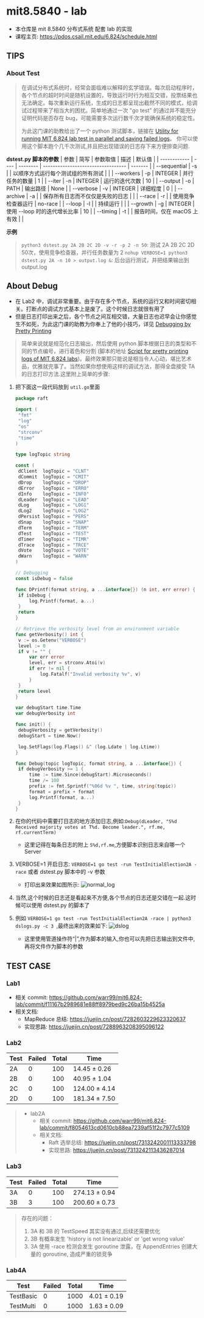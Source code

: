 # mit8.5840 - lab
* 本仓库是 mit 8.5840 分布式系统 配套 lab 的实现
* 课程主页: https://pdos.csail.mit.edu/6.824/schedule.html
  
## TIPS
### About Test

> 在调试分布式系统时，经常会面临难以解释的玄学错误。每次启动程序时，各个节点的超时时间是随机设置的，导致运行时行为相互交错，投票结果也无法确定。每次重新运行系统，生成的日志都呈现出截然不同的模式，给调试过程带来了相当大的困扰。简单地通过一次 "go test" 的通过并不能充分证明代码是否存在 bug，可能需要多次运行数千次才能确保系统的稳定性。
>
> 为此这门课的助教给出了一个 python 测试脚本，链接在 [Utility for running MIT 6.824 lab test in parallel and saving failed logs](https://gist.github.com/JJGO/0d73540ef7cc2f066cb535156b7cbdab)。
> 你可以使用这个脚本跑个几千次测试,并且把出现错误的日志存下来方便排查问题.

**dstest.py 脚本的参数**
| 参数         | 简写 | 参数取值 | 描述                               | 默认值  |
| ------------ | ---- | -------- | ---------------------------------- | ------- |
| --sequential | -s   |          | 以顺序方式运行每个测试组的所有测试 |         |
| --workers    | -p   | INTEGER  | 并行任务的数量                     | 1       |
| --iter       | -n   | INTEGER  | 运行的迭代次数                     | 10      |
| --output     | -o   | PATH     | 输出路径                           | None    |
| --verbose    | -v   | INTEGER  | 详细程度                           | 0       |
| --archive    | -a   |          | 保存所有日志而不仅仅是失败的日志   |         |
| --race       | -r   |          | 使用竞争检查器运行                 | no-race |
| --loop       | -l   |          | 持续运行                           |         |
| --growth     | -g   | INTEGER  | 使用 --loop 时的迭代增长比率       | 10      |
| --timing     | -t   |          | 报告时间，仅在 macOS 上有效        |         |

 **示例**
> `python3 dstest.py 2A 2B 2C 2D -v -r -p 2 -n 50`: 测试 2A 2B 2C 2D 50次，使用竞争检查器，并行任务数量为 2
> `nohup VERBOSE=1 python3 dstest.py 2A -n 10 > output.log &`: 后台运行测试，并把结果输出到output.log

## About Debug

* 在 Lab2 中，调试非常重要。由于存在多个节点，系统的运行又和时间密切相关。打断点的调试方式基本上是废了。这个时候日志就很有用了
* 但是日志打印出来之后，各个节点之间互相交错，大量日志也迟早会让你感觉生不如死，为此这门课的助教为你奉上了他的小技巧，详见 [Debugging by Pretty Printing](https://blog.josejg.com/debugging-pretty/)

> 简单来说就是规范化日志输出，然后使用 python 脚本根据日志的类型和不同的节点编号，进行着色和分割 (脚本的地址 [Script for pretty printing logs of MIT 6.824 labs](https://gist.github.com/JJGO/e64c0e8aedb5d464b5f79d3b12197338))。最终效果那只能说是相当令人心动，堪比艺术品，优雅就完事了。当然如果你想使用这样的调试方法，那得全盘接受 TA 的日志打印方法.这里附上简单的步骤:

1. 把下面这一段代码放到 `util.go`里面

   ```go
   package raft
   
   import (
   	"fmt"
   	"log"
   	"os"
   	"strconv"
   	"time"
   )
   
   type logTopic string
   
   const (
   	dClient  logTopic = "CLNT"
   	dCommit  logTopic = "CMIT"
   	dDrop    logTopic = "DROP"
   	dError   logTopic = "ERRO"
   	dInfo    logTopic = "INFO"
   	dLeader  logTopic = "LEAD"
   	dLog     logTopic = "LOG1"
   	dLog2    logTopic = "LOG2"
   	dPersist logTopic = "PERS"
   	dSnap    logTopic = "SNAP"
   	dTerm    logTopic = "TERM"
   	dTest    logTopic = "TEST"
   	dTimer   logTopic = "TIMR"
   	dTrace   logTopic = "TRCE"
   	dVote    logTopic = "VOTE"
   	dWarn    logTopic = "WARN"
   )
   
   // Debugging
   const isDebug = false
   
   func DPrintf(format string, a ...interface{}) (n int, err error) {
   	if isDebug {
   		log.Printf(format, a...)
   	}
   	return
   }
   
   // Retrieve the verbosity level from an environment variable
   func getVerbosity() int {
   	v := os.Getenv("VERBOSE")
   	level := 0
   	if v != "" {
   		var err error
   		level, err = strconv.Atoi(v)
   		if err != nil {
   			log.Fatalf("Invalid verbosity %v", v)
   		}
   	}
   	return level
   }
   
   var debugStart time.Time
   var debugVerbosity int
   
   func init() {
   	debugVerbosity = getVerbosity()
   	debugStart = time.Now()
   
   	log.SetFlags(log.Flags() &^ (log.Ldate | log.Ltime))
   }
   
   func Debug(topic logTopic, format string, a ...interface{}) {
   	if debugVerbosity >= 1 {
   		time := time.Since(debugStart).Microseconds()
   		time /= 100
   		prefix := fmt.Sprintf("%06d %v ", time, string(topic))
   		format = prefix + format
   		log.Printf(format, a...)
   	}
   }
   ```

2. 在你的代码中需要打日志的地方添加日志,例如:`Debug(dLeader, "S%d Received majority votes at T%d. Become leader.", rf.me, rf.currentTerm)`

   * 这里记得在每条日志的附上 `S%d,rf.me`,方便脚本识别日志来自哪一个 Server

3. VERBOSE=1 开启日志: `VERBOSE=1 go test -run TestInitialElection2A -race` 或者 dstest.py 脚本中的 -v 参数

   * 打印出来效果如图所示:
     ![normal_log](./image/normal_log.png)

4. 当然,这个时候的日志还是看起来不方便,各个节点的日志还是交错在一起.这时候可以使用 dstest.py 的脚本了

5. 例如 `VERBOSE=1 go test -run TestInitialElection2A -race | python3 dslogs.py -c 3 `,最终出来的效果如下:
   ![dslog](./image/dslog.png)
   * 这里使用管道操作符“|”,作为脚本的输入,你也可以先把日志输出到文件中,再将文件作为脚本的参数

## TEST CASE

### Lab1

* 相关 commit: https://github.com/warr99/mit6.824-lab/commit/f11167b2989681e88ff8979bed9c26ba15b4525a
* 相关文档:
	* MapReduce 总结: https://juejin.cn/post/7282603229623320637
	* 实现思路: https://juejin.cn/post/7288963208395096122

### Lab2
|Test |Failed | Total |          Time|
| ---- | ---- | ---- | ---|
| 2A   |      0 |   100 |  14.45 ± 0.26 |
| 2B   |      0 |   100 |  40.95 ± 1.04 |
| 2C   |      0 |   100 | 124.00 ± 4.14 |
| 2D   |      0 |   100 | 181.34 ± 7.50 |

> * lab2A
>   * 相关 commit: https://github.com/warr99/mit6.824-lab/commit/f8054613cd0610cb88ea7239af51f2c7977c5109
>   * 相关文档:
>     * Raft 选举总结: https://juejin.cn/post/7313242001113333798
>     * 实现思路: https://juejin.cn/post/7313242113436287014

### Lab3
|Test |Failed | Total |          Time|
| ---- | ---- | ---- | ---|
| 3A   |      0 |   100 |  274.13 ± 0.94 |
| 3B   |      3 |   100 |  200.60 ± 0.73 |

> 存在的问题：
> 1. 3A 和 3B 的 TestSpeed 其实没有通过,后续还需要优化
> 2. 3B 有概率发生 'history is not linearizable' or 'get wrong value'
> 3. 3A 使用 -race 检测会发生 goroutine 泄露，在 AppendEntries 创建大量的 goroutine, 造成严重的锁竞争

### Lab4A
|Test |Failed | Total |          Time|
| ---- | ---- | ---- | ---|
| TestBasic   |      0 |   1000 |  4.01 ± 0.19 |
| TestMulti   |      0 |   1000 |  1.63 ± 0.09 |